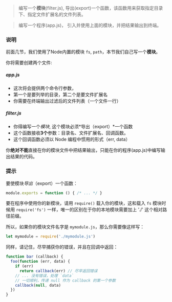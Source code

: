 
> 编写一个**模块**(filter.js), 导出(export)一个函数，该函数用来获取指定目录下、指定文件扩展名的文件列表。

> 编写一个程序(app.js)， 引入并使用上面的模块，并把结果输出到终端。


### 说明

前面几节，我们使用了Node内置的模块 `fs`, `path`，本节我们自己写一个**模块**。

你将需要创建两个文件:

##### app.js

  - 这次将会提供两个命令行参数，
  - 第一个是要列举的目录，第二个是要文件扩展名
  - 你需要在终端输出过滤后的文件列表（一个文件一行）

##### filter.js

  - 你得编写一个*模块*, 这个模块必须*导出（export）*一个函数
  - 这个函数接收**3个**参数：目录名、文件扩展名、回调函数。
  - 这个回调函数必须以 Node 编程中惯用的形式（err, data）

你**绝对不能**直接在你的模块文件中把结果输出，只能在你的程序(app.js)中编写输出结果的代码。


### 提示

要使模块*导出*（export）一个函数：

```js
module.exports = function () { /* ... */ }
```

要在程序中使用你的新模块，请用 `require()` 载入你的模块，这和载入 `fs` 模块时候用 `require('fs')` 一样，唯一的区别在于你的本地模块需要加上 './' 这个相对路径前缀。

所以，如果你的模块文件名字是 `mymodule.js`，那么你需要像这样写：

```js
let mymodule = require('./mymodule.js')
```

同样，请记住，尽早捕获你的错误，并且在回调中返回：

```js
function bar (callback) {
  foo(function (err, data) {
    if (err)
      return callback(err) // 尽早返回错误
    // ... 没有错误，处理 `data`
    // 一切顺利，传递 null 作为 callback 的第一个参数
    callback(null, data)
  })
}
```
